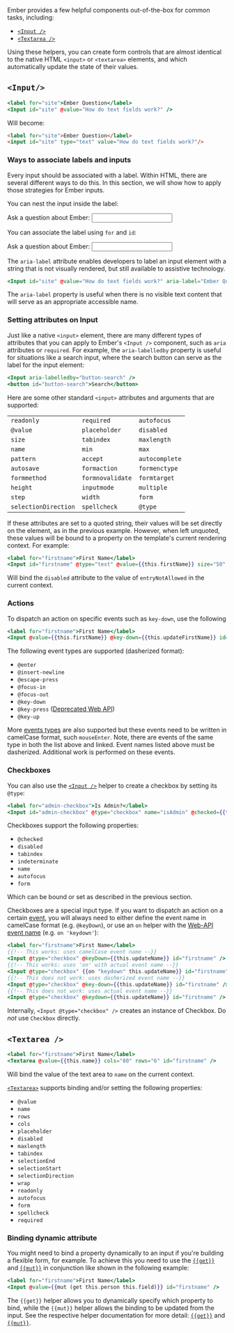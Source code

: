 Ember provides a few helpful components out-of-the-box for common tasks,
including:

* [`<Input />`](https://api.emberjs.com/ember/release/classes/Ember.Templates.helpers/methods/if?anchor=input)
* [`<Textarea />`](https://api.emberjs.com/ember/release/classes/Ember.Templates.components/methods/Textarea?anchor=Textarea)

Using these helpers, you can create form controls that are almost identical to
the native HTML `<input>` or `<textarea>` elements, and which automatically
update the state of their values.

## `<Input/>`

```handlebars
<label for="site">Ember Question</label>
<Input id="site" @value="How do text fields work?" />
```

Will become:

```html
<label for="site">Ember Question</label>
<input id="site" type="text" value="How do text fields work?"/>
```
### Ways to associate labels and inputs

Every input should be associated with a label. Within HTML, there are several different ways to do this.  In this section, we will show how to apply those strategies for Ember inputs.

You can nest the input inside the label:

<label>
    Ask a question about Ember:
    <Input type="text" @value={{this.val}} />
</label>

You can associate the label using `for` and `id`:

<label for={{this.myUniqueId}}>
    Ask a question about Ember:
</label>
<Input id={{this.myUniqueId}} type="text" @value={{this.val}} />

The `aria-label` attribute enables developers to label an input element with a string that is not visually rendered, but still available to assistive technology. 

```handlebars
<Input id="site" @value="How do text fields work?" aria-label="Ember Question"/>
```

The `aria-label` property is useful when there is no visible text content that will serve as an appropriate accessible name. 

### Setting attributes on Input

Just like a native `<input>` element, there are many different types of attributes that you can apply to Ember's `<Input />` component, such as `aria` attributes or `required`. 
For example, the `aria-labelledby` property is useful for situations like a search input, where the search button can serve as the label for the input element:

```handlebars
<Input aria-labelledby="button-search" />
<button id="button-search">Search</button>
```

Here are some other standard `<input>` attributes and arguments that are supported:

<table>
  <tr><td><code>readonly</code></td><td><code>required</code></td><td><code>autofocus</code></td></tr>
  <tr><td><code>@value</code></td><td><code>placeholder</code></td><td><code>disabled</code></td></tr>
  <tr><td><code>size</code></td><td><code>tabindex</code></td><td><code>maxlength</code></td></tr>
  <tr><td><code>name</code></td><td><code>min</code></td><td><code>max</code></td></tr>
  <tr><td><code>pattern</code></td><td><code>accept</code></td><td><code>autocomplete</code></td></tr>
  <tr><td><code>autosave</code></td><td><code>formaction</code></td><td><code>formenctype</code></td></tr>
  <tr><td><code>formmethod</code></td><td><code>formnovalidate</code></td><td><code>formtarget</code></td></tr>
  <tr><td><code>height</code></td><td><code>inputmode</code></td><td><code>multiple</code></td></tr>
  <tr><td><code>step</code></td><td><code>width</code></td><td><code>form</code></td></tr>
  <tr><td><code>selectionDirection</code></td><td><code>spellcheck</code></td><td><code>@type</code></td></tr>
</table>

If these attributes are set to a quoted string, their values will be set
directly on the element, as in the previous example. However, when left
unquoted, these values will be bound to a property on the template's current
rendering context. For example:

```handlebars
<label for="firstname">First Name</label>
<Input id="firstname" @type="text" @value={{this.firstName}} size="50" disabled={{this.entryNotAllowed}} />
```

Will bind the `disabled` attribute to the value of `entryNotAllowed` in the
current context.

### Actions

To dispatch an action on specific events such as `key-down`, use the following

```handlebars
<label for="firstname">First Name</label>
<Input @value={{this.firstName}} @key-down={{this.updateFirstName}} id="firstname" />
```

The following event types are supported (dasherized format):

* `@enter`
* `@insert-newline`
* `@escape-press`
* `@focus-in`
* `@focus-out`
* `@key-down`
* `@key-press` ([Deprecated Web API](https://developer.mozilla.org/en-US/docs/Web/API/Document/keypress_event))
* `@key-up`


More [events types](https://api.emberjs.com/ember/release/classes/Component#event-names) are also supported but these events need to be written in camelCase format, such `mouseEnter`. Note, there are events of the same type in both the list above and linked. Event names listed above must be dasherized. Additional work is performed on these events.

### Checkboxes

You can also use the
[`<Input />`](https://api.emberjs.com/ember/release/classes/Ember.Templates.helpers/methods/if?anchor=input)
helper to create a checkbox by setting its `@type`:

```handlebars
<label for="admin-checkbox">Is Admin?</label>
<Input id="admin-checkbox" @type="checkbox" name="isAdmin" @checked={{this.isAdmin}} />
```

Checkboxes support the following properties:

* `@checked`
* `disabled`
* `tabindex`
* `indeterminate`
* `name`
* `autofocus`
* `form`


Which can be bound or set as described in the previous section.


Checkboxes are a special input type.  If you want to dispatch an action on a certain [event](https://api.emberjs.com/ember/release/classes/Component#event-handler-methods),
you will always need to either define the event name in camelCase format (e.g. `@keyDown`), or
use an `on` helper with the [Web-API event name](https://developer.mozilla.org/en-US/docs/Web/API/Document/keydown_event) (e.g. `on 'keydown'`):

```handlebars
<label for="firstname">First Name</label>
{{!-- This works: uses camelCase event name --}}
<Input @type="checkbox" @keyDown={{this.updateName}} id="firstname" />
{{!-- This works: uses 'on' with actual event name --}}
<Input @type="checkbox" {{on "keydown" this.updateName}} id="firstname" />
{{!-- This does not work: uses dasherized event name --}}
<Input @type="checkbox" @key-down={{this.updateName}} id="firstname" />
{{!-- This does not work: uses actual event name --}}
<Input @type="checkbox" @keydown={{this.updateName}} id="firstname" />
```

Internally, `<Input @type="checkbox" />` creates an instance of Checkbox. Do *not* use `Checkbox` directly.

## `<Textarea />`

```handlebars
<label for="firstname">First Name</label>
<Textarea @value={{this.name}} cols="80" rows="6" id="firstname" />
```

Will bind the value of the text area to `name` on the current context.

[`<Textarea>`](https://api.emberjs.com/ember/release/classes/Ember.Templates.components/methods/Textarea?anchor=Textarea) supports binding and/or setting the following properties:

* `@value`
* `name`
* `rows`
* `cols`
* `placeholder`
* `disabled`
* `maxlength`
* `tabindex`
* `selectionEnd`
* `selectionStart`
* `selectionDirection`
* `wrap`
* `readonly`
* `autofocus`
* `form`
* `spellcheck`
* `required`

### Binding dynamic attribute

You might need to bind a property dynamically to an input if you're building a
flexible form, for example. To achieve this you need to use the
[`{{get}}`](https://api.emberjs.com/ember/release/classes/Ember.Templates.helpers/methods/get?anchor=get)
and [`{{mut}}`](https://api.emberjs.com/ember/release/classes/Ember.Templates.helpers/methods/mut?anchor=mut)
in conjunction like shown in the following example:

```handlebars
<label for="firstname">First Name</label>
<Input @value={{mut (get this.person this.field)}} id="firstname" />
```

The `{{get}}` helper allows you to dynamically specify which property to bind,
while the `{{mut}}` helper allows the binding to be updated from the input. See
the respective helper documentation for more detail:
[`{{get}}`](https://api.emberjs.com/ember/release/classes/Ember.Templates.helpers/methods/get?anchor=get)
and [`{{mut}}`](https://api.emberjs.com/ember/release/classes/Ember.Templates.helpers/methods/mut?anchor=mut).
